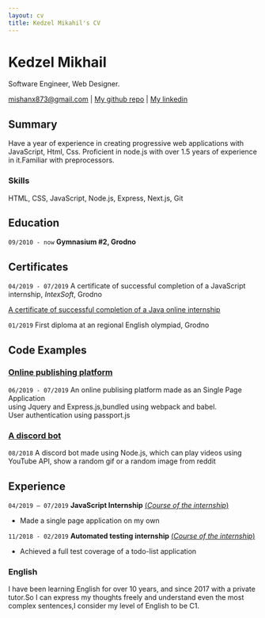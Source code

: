 ```yaml
---
layout: cv
title: Kedzel Mikahil's CV
---
```

# Kedzel Mikhail
Software Engineer, Web Designer.

<div id="webaddress">
<a href="isaac@applesdofall.org">mishanx873@gmail.com</a>
| <a href="https://github.com/BeaRRRRR">My github repo</a>
| <a href="linkedin.com/in/mikhail-kedel">My linkedin</a>
</div>


## Summary

Have a year of experience in creating progressive web applications with JavaScript, Html, Css. Proficient in node.js with over 1.5 years of experience in it.Familiar with preprocessors.

### Skills

HTML, CSS, JavaScript, Node.js, Express, Next.js, Git


## Education

`09/2010 - now`
__Gymnasium #2, Grodno__


## Certificates

`04/2019 - 07/2019`
A certificate of successful completion of a JavaScript internship, *IntexSoft*, Grodno 

<a href="https://javaops.ru/reg/topjava"> A certificate of successful completion of a Java online internship </a>

`01/2019`
First diploma at an regional English olympiad, Grodno



## Code Examples

<!-- A list is also available [online](http://scholar.google.co.uk/citations?user=LTOTl0YAAAAJ) -->

### <a href="https://github.com/BeaRRRRR/spa">Online publishing platform</a>

`06/2019 - 07/2019`
An online publising platform made as an Single Page Application <br>
using Jquery and Express.js,bundled using webpack and babel.<br> 
User authentication using passport.js

### <a href="https://github.com/BeaRRRRR/alexaDiscord-js">A discord bot</a>
`08/2018`
A discord bot made using Node.js, which can play videos using YouTube API, show a random gif or a random image from reddit


## Experience

`04/2019 – 07/2019`
__JavaScript Internship__
<a href="https://docs.google.com/document/d/1bXZYl3FyTU_Y8ougTLdbRiwXZsYhbzp8UrsB6e0b4_w/">(*Course of the internship*)</a>

- Made a single page application on my own

`11/2018 - 02/2019`
__Automated testing internship__
<a href="https://docs.google.com/document/d/1k8s_Qw2Ma89ZYhqlszRVIvSrLRD3rOqBuYYN4U2bYYc">(*Course of the internship*)</a>

- Achieved a full test coverage of a todo-list application

### English

I have been learning English for over 10 years, and since 2017 with a private tutor.So I can express my thoughts freely and understand even the most complex sentences,I consider my level of English to be C1.



<!-- ### Footer

Last updated: May 2013 -->


